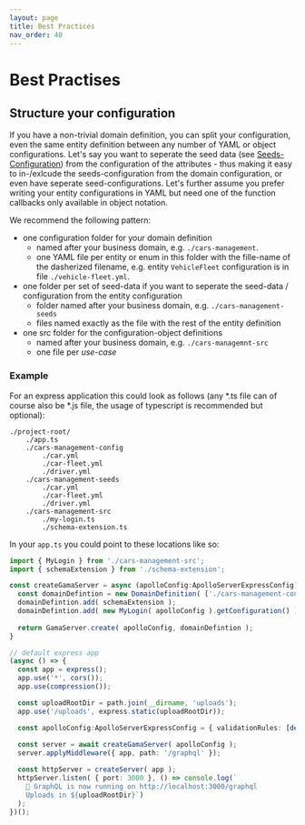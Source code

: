 ```yaml
---
layout: page
title: Best Practices
nav_order: 40
---
```


# Best Practises

## Structure your configuration 

If you have a non-trivial domain definition, you can split your configuration, even the same entity definition 
between any number of YAML or object configurations. 
Let's say you want to seperate the seed data (see [Seeds-Configuration](./seeds-configuration.md)) 
from the configuration of the attributes - thus making it easy to in-/exlcude the seeds-configuration from the domain configuration, or even have seperate seed-configurations.
Let's further assume you prefer writing your entity configurations in YAML but need one of the function callbacks
only available in object notation. 

We recommend the following pattern: 

  * one configuration folder for your domain definition
    * named after your business domain, e.g. `./cars-management`.
    * one YAML file per entity or enum in this folder with the fille-name of the dasherized filename, e.g. entity
    `VehicleFleet` configuration is in file `./vehicle-fleet.yml`. 
  * one folder per set of seed-data if you want to seperate the seed-data / configuration from the 
    entity configuration  
    * folder named after your business domain, e.g. `./cars-management-seeds`
    * files named exactly as the file with the rest of the entity definition
  * one src folder for the configuration-object definitions
    * named after your business domain, e.g. `./cars-managemnt-src`
    * one file per _use-case_  


### Example

For an express application this could look as follows (any *.ts file can of course also be *.js file, the usage
of typescript is recommended but optional): 

```
./project-root/
    ./app.ts
    ./cars-management-config
        ./car.yml
        ./car-fleet.yml
        ./driver.yml
    ./cars-management-seeds
        ./car.yml
        ./car-fleet.yml
        ./driver.yml
    ./cars-management-src
        ./my-login.ts
        ./schema-extension.ts
```

In your `app.ts` you could point to these locations like so: 

```typescript
import { MyLogin } from './cars-management-src';
import { schemaExtension } from './schema-extension';

const createGamaServer = async (apolloConfig:ApolloServerExpressConfig) => {
  const domainDefintion = new DomainDefinition( ['./cars-management-config', './cars-management-seeds'] );
  domainDefintion.add( schemaExtension );
  domainDefintion.add( new MyLogin( apolloConfig ).getConfiguration() );
  
  return GamaServer.create( apolloConfig, domainDefintion );
}

// default express app
(async () => {
  const app = express();
  app.use('*', cors());
  app.use(compression());

  const uploadRootDir = path.join(__dirname, 'uploads');
  app.use('/uploads', express.static(uploadRootDir));

  const apolloConfig:ApolloServerExpressConfig = { validationRules: [depthLimit(7)] };
  
  const server = await createGamaServer( apolloConfig );
  server.applyMiddleware({ app, path: '/graphql' });

  const httpServer = createServer( app );
  httpServer.listen( { port: 3000 }, () => console.log(` 
    🚀 GraphQL is now running on http://localhost:3000/graphql 
    Uploads in ${uploadRootDir}`)
  );
})();

```



